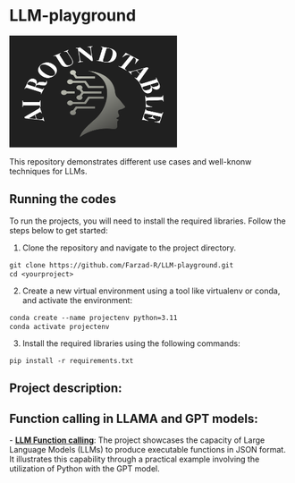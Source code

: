 # LLM-playground

<img src="logo/AI_RT.png" alt="CAIS" width="300" height="200">

This repository demonstrates different use cases and well-knonw techniques for LLMs.


## Running the codes
To run the projects, you will need to install the required libraries. Follow the steps below to get started:

1. Clone the repository and navigate to the project directory.
```
git clone https://github.com/Farzad-R/LLM-playground.git
cd <yourproject>
```
2. Create a new virtual environment using a tool like virtualenv or conda, and activate the environment:
```
conda create --name projectenv python=3.11
conda activate projectenv
```
3. Install the required libraries using the following commands:
```
pip install -r requirements.txt
```
## Project description:
<h2>Function calling in LLAMA and GPT models:</h2>
<p>
    - <a style=" white-space:nowrap; " href="https://github.com/Farzad-R/LLM-playground/tree/master/LLM-function-calling"><b>LLM Function calling</b></a>:
    The project showcases the capacity of Large Language Models (LLMs) to produce executable functions in JSON format. It illustrates this capability through a practical example involving the utilization of Python with the GPT model.
</p>
